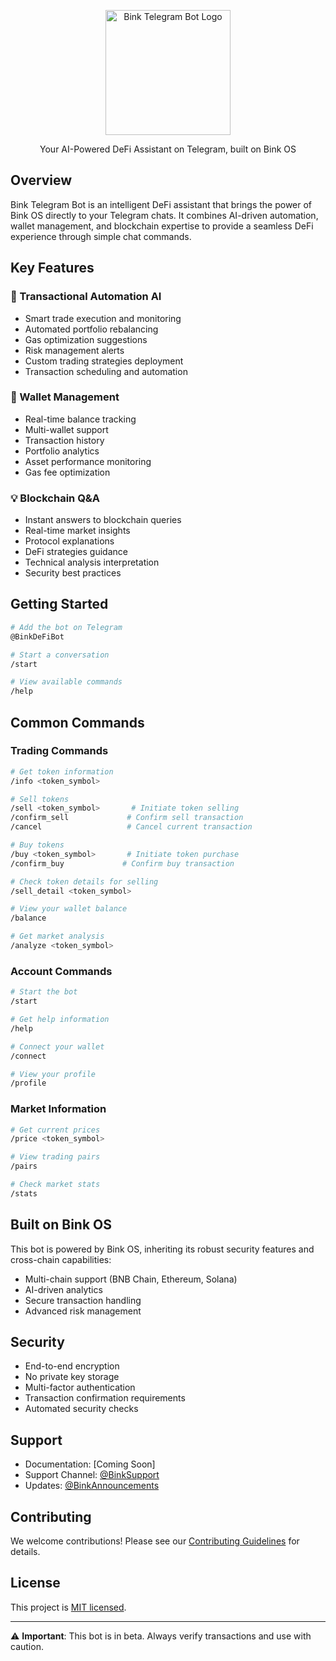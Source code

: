 <p align="center">
  <img src="path/to/your/logo.png" width="200" alt="Bink Telegram Bot Logo" />
</p>

<p align="center">Your AI-Powered DeFi Assistant on Telegram, built on Bink OS</p>

## Overview 

Bink Telegram Bot is an intelligent DeFi assistant that brings the power of Bink OS directly to your Telegram chats. It combines AI-driven automation, wallet management, and blockchain expertise to provide a seamless DeFi experience through simple chat commands.

## Key Features

### 🤖 Transactional Automation AI
- Smart trade execution and monitoring
- Automated portfolio rebalancing
- Gas optimization suggestions
- Risk management alerts
- Custom trading strategies deployment
- Transaction scheduling and automation

### 💼 Wallet Management
- Real-time balance tracking
- Multi-wallet support
- Transaction history
- Portfolio analytics
- Asset performance monitoring
- Gas fee optimization

### 💡 Blockchain Q&A
- Instant answers to blockchain queries
- Real-time market insights
- Protocol explanations
- DeFi strategies guidance
- Technical analysis interpretation
- Security best practices

## Getting Started

```bash
# Add the bot on Telegram
@BinkDeFiBot

# Start a conversation
/start

# View available commands
/help
```

## Common Commands

### Trading Commands
```bash
# Get token information
/info <token_symbol>

# Sell tokens
/sell <token_symbol>       # Initiate token selling
/confirm_sell             # Confirm sell transaction
/cancel                   # Cancel current transaction

# Buy tokens  
/buy <token_symbol>       # Initiate token purchase
/confirm_buy             # Confirm buy transaction

# Check token details for selling
/sell_detail <token_symbol>

# View your wallet balance
/balance

# Get market analysis
/analyze <token_symbol>
```

### Account Commands
```bash
# Start the bot
/start

# Get help information
/help

# Connect your wallet
/connect

# View your profile
/profile
```

### Market Information
```bash
# Get current prices
/price <token_symbol>

# View trading pairs
/pairs

# Check market stats
/stats
```

## Built on Bink OS

This bot is powered by Bink OS, inheriting its robust security features and cross-chain capabilities:
- Multi-chain support (BNB Chain, Ethereum, Solana)
- AI-driven analytics
- Secure transaction handling
- Advanced risk management

## Security

- End-to-end encryption
- No private key storage
- Multi-factor authentication
- Transaction confirmation requirements
- Automated security checks

## Support

- Documentation: [Coming Soon]
- Support Channel: [@BinkSupport](https://t.me/BinkSupport)
- Updates: [@BinkAnnouncements](https://t.me/BinkAnnouncements)

## Contributing

We welcome contributions! Please see our [Contributing Guidelines](CONTRIBUTING.md) for details.

## License

This project is [MIT licensed](LICENSE).

---

⚠️ **Important**: This bot is in beta. Always verify transactions and use with caution.
